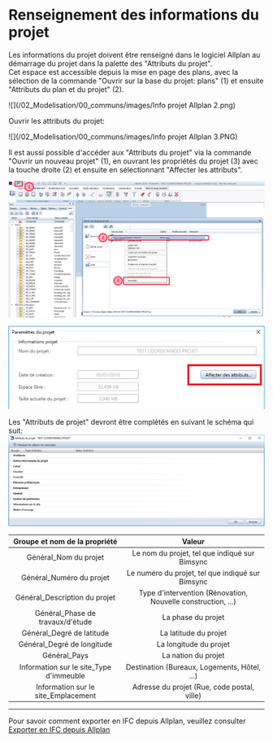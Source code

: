 # Renseignement des informations du projet

Les informations du projet doivent être renseigné dans le logiciel Allplan au démarrage du projet dans la palette des "Attributs du projet".  
Cet espace est accessible depuis la mise en page des plans, avec la sélection de la commande "Ouvrir sur la base du projet: plans" \(1\) et ensuite "Attributs du plan et du projet" \(2\).

![](/02_Modelisation/00_communs/images/Info projet Allplan 2.png)

Ouvrir les attributs du projet:

![](/02_Modelisation/00_communs/images/Info projet Allplan 3.PNG)

Il est aussi possible d'accéder aux "Attributs du projet" via la commande "Ouvrir un nouveau projet" \(1\), en ouvrant les propriétés du projet \(3\) avec la touche droite \(2\) et ensuite en sélectionnant "Affecter les attributs".

![](/02_Modelisation/00_communs/images/ALLPLANINFO1.png)

![](/02_Modelisation/00_communs/images/ALLPLANINFO2.png)

Les "Attributs de projet" devront être complétés en suivant le schéma qui suit:  
![](/02_Modelisation/00_communs/images/ALLPLANINFO3.png)

| Groupe et nom de la propriété | Valeur |
| :---: | :---: |
| Général\_Nom du projet | Le nom du projet, tel que indiqué sur Bimsync |
| Général\_Numéro du projet | Le numéro du projet, tel que indiqué sur Bimsync |
| Général\_Description du projet | Type d'intervention \(Rénovation, Nouvelle construction, ...\) |
| Général\_Phase de travaux/d'étude | La phase du projet |
| Général\_Degré de latitude | La latitude du projet |
| Général\_Degré de longitude | La longitude du projet |
| Général\_Pays | La nation du projet |
| Information sur le site\_Type d'immeuble | Destination \(Bureaux, Logements, Hôtel, ...\) |
| Information sur le site\_Emplacement | Adresse du projet \(Rue, code postal, ville\) |

---

Pour savoir comment exporter en IFC depuis Allplan, veuillez consulter [Exporter en IFC depuis Allplan](/02_Modelisation/00_communs/export-allplan.md)

